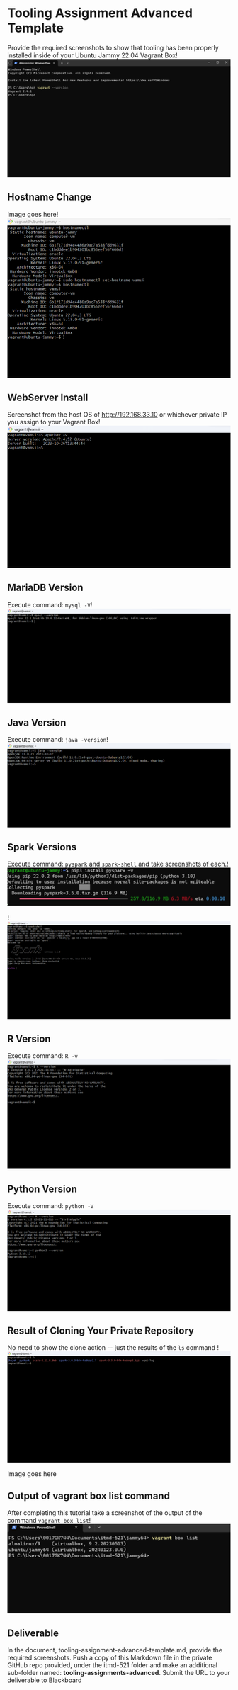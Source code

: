 # Tooling Assignment Advanced Template

Provide the required screenshots to show that tooling has been properly installed inside of your Ubuntu Jammy 22.04 Vagrant Box! ![jammy vagrant](1.png)

## Hostname Change

Image goes here!![hostname](<host name.png>)

## WebServer Install

Screenshot from the host OS of http://192.168.33.10  or whichever private IP you assign to your Vagrant Box!![webserver](web.png)

## MariaDB Version

Execute command: `mysql -V`!![mariaDB](mysql.png)

## Java Version

Execute command: `java -version`!![java version](java.png)

## Spark Versions

Execute command: `pyspark` and `spark-shell` and take screenshots of each.!![pyspark](pyspark.jpg)

!![spark](spark.png)
## R Version
Execute command: `R -v`![R version](r.png)
## Python Version

Execute command: `python -V`![python version](python.png)

## Result of Cloning Your Private Repository

No need to show the clone action -- just the results of the `ls` command !![ls 2](<ls 2.png>)

Image goes here

## Output of vagrant box list command

After completing this tutorial take a screenshot of the output of the command ```vagrant box list```!![jammy](jammy.png)

## Deliverable

In the document, tooling-assignment-advanced-template.md, provide the required screenshots. Push a copy of this Markdown file in the private GitHub repo provided, under the itmd-521 folder and make an additional sub-folder named: **tooling-assignments-advanced**.  Submit the URL to your deliverable to Blackboard
